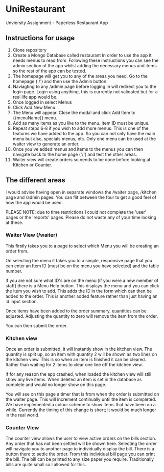 # UniRestaurant
Unviersity Assignment - Paperless Restaurant App

## Instructions for usage
1) Clone repository
2) Create a Mongo Database called restaurant
In order to use the app it needs menus to read from.  Following these instructions you can see the admin section of the app whilst adding the necessary menus and items so the rest of the app can be tested.  
3) The homepage will get you to any of the areas you need.  Go to the homepage ('/') and then use the Admin button.  
4) Naviagting to any /admin page before logging in will redirect you to the login page.  Login using anything, this is currently not validated but for a real life app would be.
5) Once logged in select Menus
6) Click Add New Menu
7) The Menu will appear.  Close the modal and click Add Item to {{menuName}} menu.
8) Add as many items as you like to the menu.  Item ID must be unique.  
9) Repeat steps 6-8 if you wish to add more menus.  This is one of the features we have added to the app.  So you can not only have the main menu but also, specials menus, etc.  Only one menu can be used at the waiter view to generate an order.  
10) Once you've added menus and items to the menus you can then navigate back to the home page ('/') and test the other areas.
11) Waiter view will create orders so needs to be done before looking at Kitchen or Counter.  

## The different areas
I would advise having open in separate windows the /waiter page, /kitchen page and /admin pages.  You can flit between the four to get a good feel of how the app would be used.  

PLEASE NOTE: due to time restrictions I could not complete the 'user' pages or the 'reports' pages.  Please do not waste any of your time looking at these. 

### Waiter View (/waiter)
This firstly takes you to a page to select which Menu you will be creating an order from. 

On selecting the menu it takes you to a simple, responsive page that you can enter an Item ID (must be on the menu you have selected) and the table number.

If you are not sure what ID's are on the menu (if you were a new member of staff) there is a Menu Help button.  This displays the menu and you can click the item you wish to add.  This adds the ID in the form which can then be added to the order.  This is another added feature rather than just having an id input section.

Once items have been added to the order summary, quantities can be adjusted.  Adjusting the quantity to zero will remove the item from the order.  

You can then submit the order.  

### Kitchen view
Once an order is submitted, it will instantly show in the kitchen view.  The quantity is split up, so an item with quantity 2 will be shown as two lines on the kitchen view.  This is so when an item is finished it can be cleared.  Rather than waiting for 2 items to clear one line off the kitchen view.  

If for any reason the app crashed, when loaded the kitchen view will still show any live items.  When deleted an item is set in the database as complete and would no longer show on this page.  

You will see on this page a timer that is from when the order is submitted on the waiter page.  This will increment continually until the item is completed.  We have implemented a colour scheme to show items that have been on a while.  Currently the timing of this change is short; it would be much longer in the real world.  

### Counter View
The counter view allows the user to view active orders on the bills section.  Any order that has not been settled will be shown here.  Selecting the order will navigate you to another page to individually display the bill.  There is a button there to settle the order. From this individual bill page you can print the bill.  The bill can be printed to any size paper you require.  Traditionally bills are quite small so I allowed for this.    


